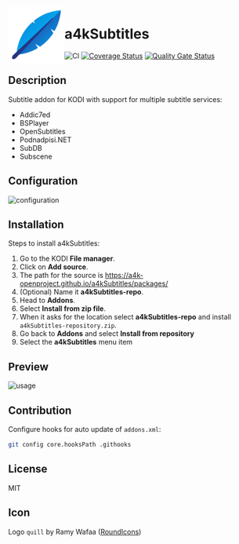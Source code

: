 <img align="left" width="115px" height="115px" src="icon.png">

# a4kSubtitles
![CI](https://github.com/a4k-openproject/a4kSubtitles/workflows/CI/badge.svg) [![Coverage Status](https://coveralls.io/repos/github/a4k-openproject/a4kSubtitles/badge.svg?branch=master)](https://coveralls.io/github/a4k-openproject/a4kSubtitles?branch=master) [![Quality Gate Status](https://sonarcloud.io/api/project_badges/measure?project=a4k-openproject_a4kSubtitles&metric=alert_status)](https://sonarcloud.io/dashboard?id=a4k-openproject_a4kSubtitles)

## Description

Subtitle addon for KODI with support for multiple subtitle services:
* Addic7ed
* BSPlayer
* OpenSubtitles
* Podnadpisi.NET
* SubDB
* Subscene

## Configuration
![configuration](https://media.giphy.com/media/S6l3wB0ajzJTNnIVnD/source.gif)

## Installation

Steps to install a4kSubtitles:
1. Go to the KODI **File manager**.
2. Click on **Add source**.
3. The path for the source is https://a4k-openproject.github.io/a4kSubtitles/packages/
4. (Optional) Name it **a4kSubtitles-repo**.
5. Head to **Addons**.
6. Select **Install from zip file**.
7. When it asks for the location select **a4kSubtitles-repo** and install `a4kSubtitles-repository.zip`.
8. Go back to **Addons** and select **Install from repository**
9. Select the **a4kSubtitles** menu item

## Preview
![usage](https://media.giphy.com/media/QTmhgEJTpTPTPxByfj/source.gif)

## Contribution

Configure hooks for auto update of `addons.xml`:
```sh
git config core.hooksPath .githooks
```
## License

MIT

## Icon

Logo `quill` by Ramy Wafaa ([RoundIcons](https://roundicons.com))
